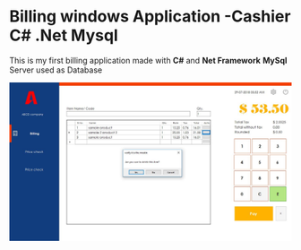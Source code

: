 # Billing windows Application -Cashier C# .Net Mysql

This is my first billing application made with **C#** and **Net Framework** **MySql** Server used as Database 

![image of billing application](https://raw.githubusercontent.com/vishnukumarpv/VS-C--Billing-windows-Application--Cashier/master/1.JPG)
